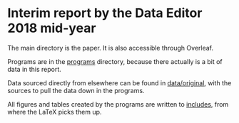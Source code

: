 # Interim report by the Data Editor 2018 mid-year

The main directory is the paper. It is also accessible through Overleaf.

Programs are in the [programs](programs/) directory, because there actually is a bit of data in this report.

Data sourced directly from elsewhere can be found in [data/original](data/original), with the sources to pull the data down in the programs. 

All figures and tables created by the programs are written to [includes](includes/), from where the LaTeX picks them up.


